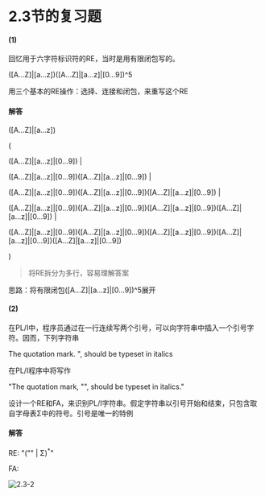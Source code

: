 # 2.3节的复习题

#### (1) 

回忆用于六字符标识符的RE，当时是用有限闭包写的。

([A...Z]|[a...z])([A...Z]|[a...z]|[0...9])^5

用三个基本的RE操作：选择、连接和闭包，来重写这个RE


#### 解答

([A...Z]|[a...z])

(

([A...Z]|[a...z]|[0...9]) |

 ([A...Z]|[a...z]|[0...9])([A...Z]|[a...z]|[0...9]) | 

([A...Z]|[a...z]|[0...9])([A...Z]|[a...z]|[0...9])([A...Z]|[a...z]|[0...9]) |

 ([A...Z]|[a...z]|[0...9])([A...Z]|[a...z]|[0...9])([A...Z]|[a...z]|[0...9])([A...Z]|[a...z]|[0...9]) |

([A...Z]|[a...z]|[0...9])([A...Z]|[a...z]|[0...9])([A...Z]|[a...z]|[0...9])([A...Z]|[a...z]|[0...9])([A...Z]|[a...z]|[0...9]) 

)

> 将RE拆分为多行，容易理解答案

思路：将有限闭包([A...Z]|[a...z]|[0...9])^5展开

#### (2)

在PL/I中，程序员通过在一行连续写两个引号，可以向字符串中插入一个引号字符。因而，下列字符串

The quotation mark. ", should be typeset in italics

在PL/I程序中将写作

"The quotation mark, "", should be typeset in italics."

设计一个RE和FA，来识别PL/I字符串。假定字符串以引号开始和结束，只包含取自字母表Σ中的符号。引号是唯一的特例



#### 解答

RE: "("" | Σ)<sup>*</sup>"

FA: 

![2.3-2](https://raw.githubusercontent.com/chenpengcong/EAC2-book-exercise-answers/master/ch02/review_questions/2.3/assets/2.3-2.png)
